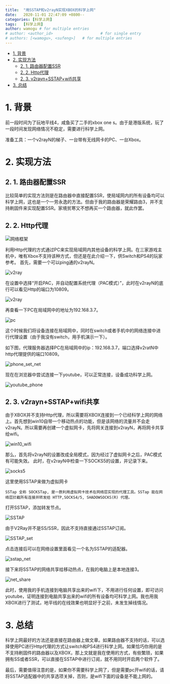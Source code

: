 ```yaml
---
title:  "用SSTAP和v2rayN实现XBOX的科学上网"
date:   2020-11-01 22:47:09 +0800--
categories: [科学上网]
tags:   [科学上网]
author: wamogu # for multiple entries
# author: <author_id>                     # for single entry
# authors: [<wamogu>, <sufeng>]   # for multiple entries
---
```

- [1. 背景](#1-背景)
- [2. 实现方法](#2-实现方法)
  - [2. 1. 路由器配置SSR](#2-1-路由器配置ssr)
  - [2. 2. Http代理](#2-2-http代理)
  - [2. 3. v2rayn+SSTAP+wifi共享](#2-3-v2raynsstapwifi共享)
- [3. 总结](#3-总结)

# 1. 背景
前一段时间为了玩地平线4，咸鱼买了二手的xbox one s。由于是港版系统，玩了一段时间发现网络情况不稳定，需要进行科学上网。

准备工具：一个v2rayN的梯子、一台带有无线网卡的PC、一台Xbox。

# 2. 实现方法
## 2. 1. 路由器配置SSR
比较简单的实现方法则是在路由器中直接配置SSR，使局域网内的所有设备均可以科学上网，这也是一个一劳永逸的方法。但由于我的路由器是荣耀路由3，并不支持刷固件来实现配置SSR。家境贫寒又不想再买一个路由器，就此作罢。
## 2. 2. Http代理

![网络框架](/2020-11-01-V2RAYN_SSTAP_XBOX/2020-11-01-V2RAYN_SSTAP_XBOX-20220206-174440.png)

利用Http代理的方式通过PC来实现局域网内其他设备的科学上网。在三家游戏主机中，唯有Xbox不支持该种方式，但还是在此介绍一下，供Switch和PS4的玩家参考。
首先，需要一个可以ping通的v2rayN。

![v2ray](/2020-11-01-V2RAYN_SSTAP_XBOX/2020-11-01-V2RAYN_SSTAP_XBOX-20220206-174450.png)

在设置中选择“开启PAC，并自动配置系统代理（PAC模式）”，此时在v2rayN的底行可以看见Http的端口为10809。

![v2ray](/2020-11-01-V2RAYN_SSTAP_XBOX/2020-11-01-V2RAYN_SSTAP_XBOX-20220206-174359.png)

再查看一下PC在局域网中的地址为192.168.3.7。

![pc](/2020-11-01-V2RAYN_SSTAP_XBOX/2020-11-01-V2RAYN_SSTAP_XBOX-20220206-174502.png)

这个时候我们将设备连接在局域网中，同时在switch或者手机中的网络连接中进行代理设置（由于我没有switch，用手机演示一下）。

如下图，代理服务器选择PC在局域网中的ip：192.168.3.7，端口选择v2ratN中http代理提供的端口10809。

![phone_set_net](/2020-11-01-V2RAYN_SSTAP_XBOX/2020-11-01-V2RAYN_SSTAP_XBOX-20220206-174521.png)

现在在浏览器中尝试连接一下youtube，可以正常连接，设备成功科学上网。

![youtube_phone](/2020-11-01-V2RAYN_SSTAP_XBOX/2020-11-01-V2RAYN_SSTAP_XBOX-20220206-174528.png)

## 2. 3. v2rayn+SSTAP+wifi共享
由于XBOX并不支持Http代理，所以需要将XBOX连接到一个已经科学上网的网络上。首先想到win10自带一个移动热点的功能，但是该网络的流量并不会走v2rayN。所以需要再创建一个虚拟网卡，先将网关连接到v2rayN，再将网卡共享给wifi。

![win10_wifi](/2020-11-01-V2RAYN_SSTAP_XBOX/2020-11-01-V2RAYN_SSTAP_XBOX-20220206-174536.png)

那么，首先将v2rayN的设置改成全局模式，因为经过了虚拟网卡之后，PAC模式有可能失效。
此时，在v2rayN中检查一下SOCKS5的设置，并记录下来。

![socks5](/2020-11-01-V2RAYN_SSTAP_XBOX/2020-11-01-V2RAYN_SSTAP_XBOX-20220206-174549.png)

这里使用SSTAP来做为虚拟网卡

```
SSTap 全称 SOCKSTap, 是一款利用虚拟网卡技术在网络层实现的代理工具。SSTap 能在网络层拦截所有连接并转发给 HTTP,SOCKS4/5, SHADOWSOCKS(R) 代理。
```

打开SSTAP，添加转发节点。

![SSTAP](/2020-11-01-V2RAYN_SSTAP_XBOX/2020-11-01-V2RAYN_SSTAP_XBOX-20220206-174614.png)

由于V2Ray并不是SS/SSR，因此不支持直接通过SSTAP订阅。

![SSTAP_set](/2020-11-01-V2RAYN_SSTAP_XBOX/2020-11-01-V2RAYN_SSTAP_XBOX-20220206-174617.png)

点击连接后可以在网络设置里面看见一个名为SSTAP的适配器。

![sstap_net](/2020-11-01-V2RAYN_SSTAP_XBOX/2020-11-01-V2RAYN_SSTAP_XBOX-20220206-174621.png)

接下来将SSTAP的网络共享给移动热点，在我的电脑上是本地连接3。

![net_share](/2020-11-01-V2RAYN_SSTAP_XBOX/2020-11-01-V2RAYN_SSTAP_XBOX-20220206-174623.png)

此时，使用我的手机连接到电脑共享出来的wifi下，不用进行任何设置，即可访问youtube，证明连接到电脑共享出来的wifi的所有设备均可科学上网。我也用我XBOX进行了测试，地平线的在线效果也明显好于之前，未发生掉线情况。

# 3. 总结
科学上网最好的方法还是直接在路由器上做文章。如果路由器不支持的话，可以选择使用PC进行Http代理的方式让switch和PS4进行科学上网。如果恰巧你用的是不支持刷固件的路由器以及XBOX，那上文就是我在使用的方式，有些繁琐，如果拥有SS或者SSR，可以直接在SSTAP中进行订阅，就不用同时开启两个软件了。

最后，需要值得注意的是，如果你不需要科学上网了，但是需要pc开wifi的话，请将SSTAP适配器中的共享选项关掉，否则，是wifi下面的设备是不能上网的。
